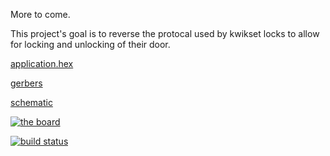 More to come.

This project's goal is to reverse the protocal used by kwikset locks to allow for locking and unlocking of their door.

[application.hex](http://artifacts.meatstand.com/closed_sesame/application.hex)

[gerbers](http://artifacts.meatstand.com/closed_sesame/gerbers.zip)

[schematic](http://artifacts.meatstand.com/closed_sesame/schematic.png)

[![the board](http://artifacts.meatstand.com/closed_sesame/board.png)](http://artifacts.meatstand.com/closed_sesame/board.png)


[![build status](http://ci.meatstand.com/projects/3/status.png?ref=master)](http://ci.meatstand.com/projects/3?ref=master)



